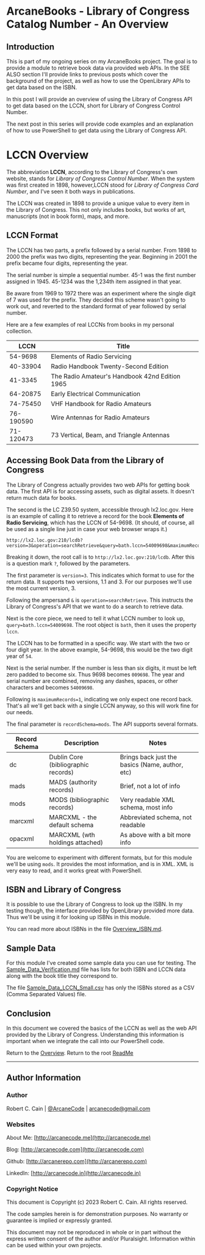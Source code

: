 # ArcaneBooks - Library of Congress Catalog Number - An Overview

## Introduction

This is part of my ongoing series on my ArcaneBooks project. The goal is to provide a module to retrieve book data via provided web APIs. In the SEE ALSO section I'll provide links to previous posts which cover the background of the project, as well as how to use the OpenLibrary APIs to get data based on the ISBN.

In this post I will provide an overview of using the Library of Congress API to get data based on the LCCN, short for Library of Congress Control Number.

The next post in this series will provide code examples and an explanation of how to use PowerShell to get data using the Library of Congress API.

# LCCN Overview

The abbreviation **LCCN**, according to the Library of Congress's own website, stands for _Library of Congress Control Number_. When the system was first created in 1898, however,LCCN stood for _Library of Congress Card Number_, and I've seen it both ways in publications.

The LCCN was created in 1898 to provide a unique value to every item in the Library of Congress. This not only includes books, but works of art, manuscripts (not in book form), maps, and more.

## LCCN Format

The LCCN has two parts, a prefix followed by a serial number. From 1898 to 2000 the prefix was two digits, representing the year. Beginning in 2001 the prefix became four digits, representing the year.

The serial number is simple a sequential number. 45-1 was the first number assigned in 1945. 45-1234 was the 1,234th item assigned in that year.

Be aware from 1969 to 1972 there was an experiment where the single digit of 7 was used for the prefix. They decided this scheme wasn't going to work out, and reverted to the standard format of year followed by serial number.

Here are a few examples of real LCCNs from books in my personal collection.

| LCCN | Title |
|-------|-------|
| 54-9698 | Elements of Radio Servicing |
| 40-33904 | Radio Handbook Twenty-Second Edition |
| 41-3345 | The Radio Amateur's Handbook 42nd Edition 1965 |
| 64-20875 | Early Electrical Communication |
| 74-75450 | VHF Handbook for Radio Amateurs |
| 76-190590 | Wire Antennas for Radio Amateurs |
| 71-120473 | 73 Vertical, Beam, and Triangle Antennas |

## Accessing Book Data from the Library of Congress

The Library of Congress actually provides two web APIs for getting book data. The first API is for accessing assets, such as digital assets. It doesn't return much data for books.

The second is the LC Z39.50 system, accessible through lx2.loc.gov. Here is an example of calling it to retrieve a record for the book **Elements of Radio Servicing**, which has the LCCN of 54-9698. (It should, of course, all be used as a single line just in case your web browser wraps it.)

```
http://lx2.loc.gov:210/lcdb?version=3&operation=searchRetrieve&query=bath.lccn=54009698&maximumRecords=1&recordSchema=mods
```

Breaking it down, the root call is to `http://lx2.loc.gov:210/lcdb`. After this is a question mark `?`, followed by the parameters.

The first parameter is `version=3`. This indicates which format to use for the return data. It supports two versions, 1.1 and 3. For our purposes we'll use the most current version, 3.

Following the ampersand `&` is `operation=searchRetrieve`. This instructs the Library of Congress's API that we want to do a search to retrieve data.

Next is the core piece, we need to tell it what LCCN number to look up, `query=bath.lccn=54009698`. The root object is `bath`, then it uses the property `lccn`.

The LCCN has to be formatted in a specific way. We start with the two or four digit year. In the above example, 54-9698, this would be the two digit year of `54`.

Next is the serial number. If the number is less than six digits, it must be left zero padded to become six. Thus 9698 becomes `009698`. The year and serial number are combined, removing any dashes, spaces, or other characters and becomes `54009698`.

Following is `maximumRecords=1`, indicating we only expect one record back. That's all we'll get back with a single LCCN anyway, so this will work fine for our needs.

The final parameter is `recordSchema=mods`. The API supports several formats.

| Record Schema | Description | Notes |
|-------|-------|-----|
| dc | Dublin Core (bibliographic records) | Brings back just the basics (Name, author, etc) |
| mads | MADS (authority records) | Brief, not a lot of info |
| mods | MODS (bibliographic records) | Very readable XML schema, most info |
| marcxml | MARCXML - the default schema | Abbreviated schema, not readable |
| opacxml | MARCXML (wth holdings attached) | As above with a bit more info |

You are welcome to experiment with different formats, but for this module we'll be using `mods`. It provides the most information, and is in XML. XML is very easy to read, and it works great with PowerShell.

## ISBN and Library of Congress

It is possible to use the Library of Congress to look up the ISBN. In my testing though, the interface provided by OpenLibrary provided more data. Thus we'll be using it for looking up ISBNs in this module.

You can read more about ISBNs in the file [Overview_ISBN.md](Overview_ISBN.md).

## Sample Data

For this module I've created some sample data you can use for testing. The [Sample_Data_Verification.md](Sample_Data_Verification.md) file has lists for both ISBN and LCCN data along with the book title they correspond to.

The file [Sample_Data_LCCN_Small.csv](Sample_Data_LCCN_Small.csv) has only the ISBNs stored as a CSV (Comma Separated Values) file.

## Conclusion

In this document we covered the basics of the LCCN as well as the web API provided by the Library of Congress. Understanding this information is important when we integrate the call into our PowerShell code.

Return to the [Overview](Overview.md).
Return to the root [ReadMe](./../README.md)

---

## Author Information

### Author

Robert C. Cain | [@ArcaneCode](https://twitter.com/arcanecode) | arcanecode@gmail.com

### Websites

About Me: [http://arcanecode.me](http://arcanecode.me)

Blog: [http://arcanecode.com](http://arcanecode.com)

Github: [http://arcanerepo.com](http://arcanerepo.com)

LinkedIn: [http://arcanecode.in](http://arcanecode.in)

### Copyright Notice

This document is Copyright (c) 2023 Robert C. Cain. All rights reserved.

The code samples herein is for demonstration purposes. No warranty or guarantee is implied or expressly granted.

This document may not be reproduced in whole or in part without the express written consent of the author and/or Pluralsight. Information within can be used within your own projects.
